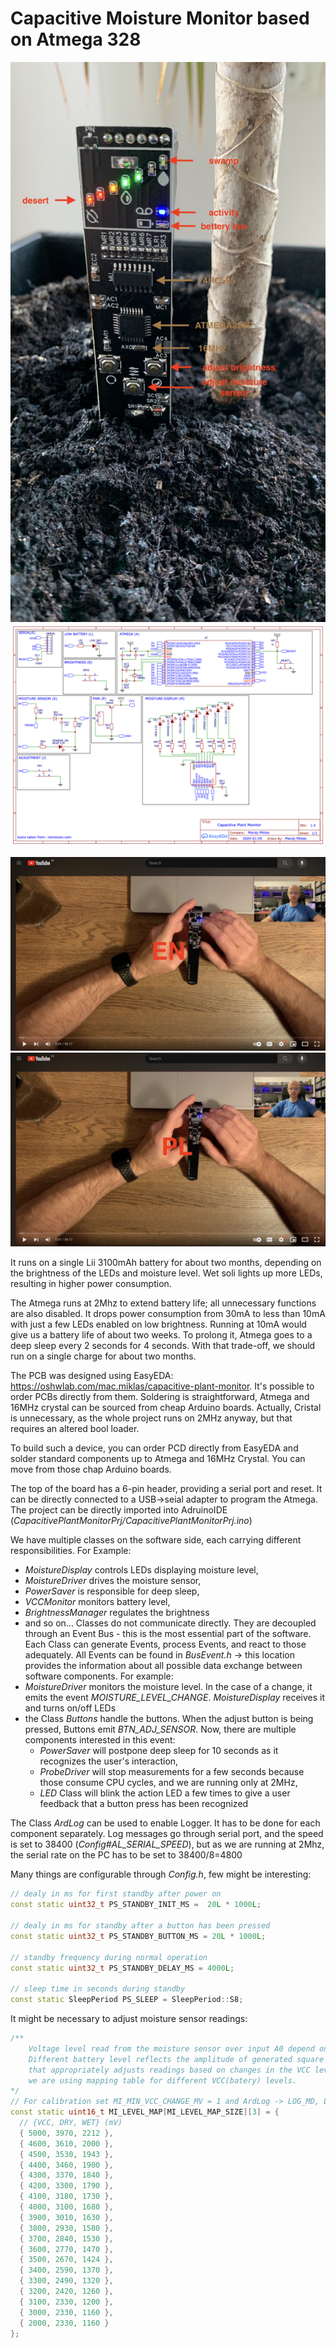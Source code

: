# Capacitive Moisture Monitor based on Atmega 328

<img src="/img/cover.jpg" width="600px"/>
<img src="/img/schematic.png" width="600px"/>


[![Youtube EN)](/img/youtube_en.jpg)](https://youtu.be/DBx7lEarteA)
[![Youtube PL)](/img/youtube_pl.jpg)](https://youtu.be/4kX7fkXBnfU)

It runs on a single Lii 3100mAh battery for about two months, depending on the brightness of the LEDs and moisture level. Wet soli lights up more LEDs, resulting in higher power consumption. 

The Atmega runs at 2Mhz to extend battery life; all unnecessary functions are also disabled. It drops power consumption from 30mA to less than 10mA with just a few LEDs enabled on low brightness. Running at 10mA would give us a battery life of about two weeks. To prolong it, Atmega goes to a deep sleep every 2 seconds for 4 seconds. With that trade-off, we should run on a single charge for about two months.

The PCB was designed using EasyEDA: https://oshwlab.com/mac.miklas/capacitive-plant-monitor. It's possible to order PCBs directly from them. Soldering is straightforward, Atmega and 16MHz crystal can be sourced from cheap Arduino boards. Actually, Cristal is unnecessary, as the whole project runs on 2MHz anyway, but that requires an altered bool loader.

To build such a device, you can order PCD directly from EasyEDA and solder standard components up to Atmega and 16MHz Crystal. You can move from those chap Arduino boards. 

The top of the board has a 6-pin header, providing a serial port and reset. It can be directly connected to a USB->seial adapter to program the Atmega. The project can be directly imported into AdruinoIDE (*CapacitivePlantMonitorPrj/CapacitivePlantMonitorPrj.ino*)

We have multiple classes on the software side, each carrying different responsibilities. For Example: 
- *MoistureDisplay* controls LEDs displaying moisture level,
- *MoistureDriver* drives the moisture sensor,
- *PowerSaver* is responsible for deep sleep,
- *VCCMonitor* monitors battery level,
- *BrightnessManager* regulates the brightness 
- and so on...
Classes do not communicate directly. They are decoupled through an Event Bus - this is the most essential part of the software. Each Class can generate Events, process Events, and react to those adequately. All Events can be found in *BusEvent.h* -> this location provides the information about all possible data exchange between software components. For example:
- *MoistureDriver* monitors the moisture level. In the case of a change, it emits the event *MOISTURE_LEVEL_CHANGE*. *MoistureDisplay* receives it and turns on/off LEDs
- the Class *Buttons* handle the buttons. When the adjust button is being pressed, Buttons emit *BTN_ADJ_SENSOR*. Now, there are multiple components interested in this event:
	- *PowerSaver* will postpone deep sleep for 10 seconds as it recognizes the user's interaction, 
	- *ProbeDriver* will stop measurements for a few seconds because those consume CPU cycles, and we are running only at 2MHz,
	- *LED* Class will blink the action LED a few times to give a user feedback that a button press has been recognized

The Class *ArdLog* can be used to enable Logger. It has to be done for each component separately. Log messages go through serial port, and the speed is set to 38400 (*Config#AL_SERIAL_SPEED*), but as we are running at 2Mhz, the serial rate on the PC has to be set to 38400/8=4800

Many things are configurable through *Config.h*, few might be interesting:

``` cpp
// dealy in ms for first standby after power on
const static uint32_t PS_STANDBY_INIT_MS =  20L * 1000L;

// dealy in ms for standby after a button has been pressed
const static uint32_t PS_STANDBY_BUTTON_MS = 20L * 1000L;

// standby frequency during normal operation
const static uint32_t PS_STANDBY_DELAY_MS = 4000L;

// sleep time in seconds during standby
const static SleepPeriod PS_SLEEP = SleepPeriod::S8;
```

It might be necessary to adjust moisture sensor readings:
``` cpp
/**
    Voltage level read from the moisture sensor over input A0 depend on the VCC level, which changes with a battery charge.
    Different battery level reflects the amplitude of generated square wave for a sensor. It is hard to write a function
    that appropriately adjusts readings based on changes in the VCC level because it is not linear. For this reason,
    we are using mapping table for different VCC(batery) levels.
*/
// For calibration set MI_MIN_VCC_CHANGE_MV = 1 and ArdLog -> LOG_MD, LOG to true
const static uint16_t MI_LEVEL_MAP[MI_LEVEL_MAP_SIZE][3] = {
  // {VCC, DRY, WET} (mV)
  { 5000, 3970, 2212 },
  { 4600, 3610, 2000 },
  { 4500, 3530, 1943 },
  { 4400, 3460, 1900 },
  { 4300, 3370, 1840 },
  { 4200, 3300, 1790 },
  { 4100, 3180, 1730 },
  { 4000, 3100, 1680 },
  { 3900, 3010, 1630 },
  { 3800, 2930, 1580 },
  { 3700, 2840, 1530 },
  { 3600, 2770, 1470 },
  { 3500, 2670, 1424 },
  { 3400, 2590, 1370 },
  { 3300, 2490, 1320 },
  { 3200, 2420, 1260 },
  { 3100, 2330, 1200 },
  { 3000, 2330, 1160 },
  { 2000, 2330, 1160 }
};
```

 
